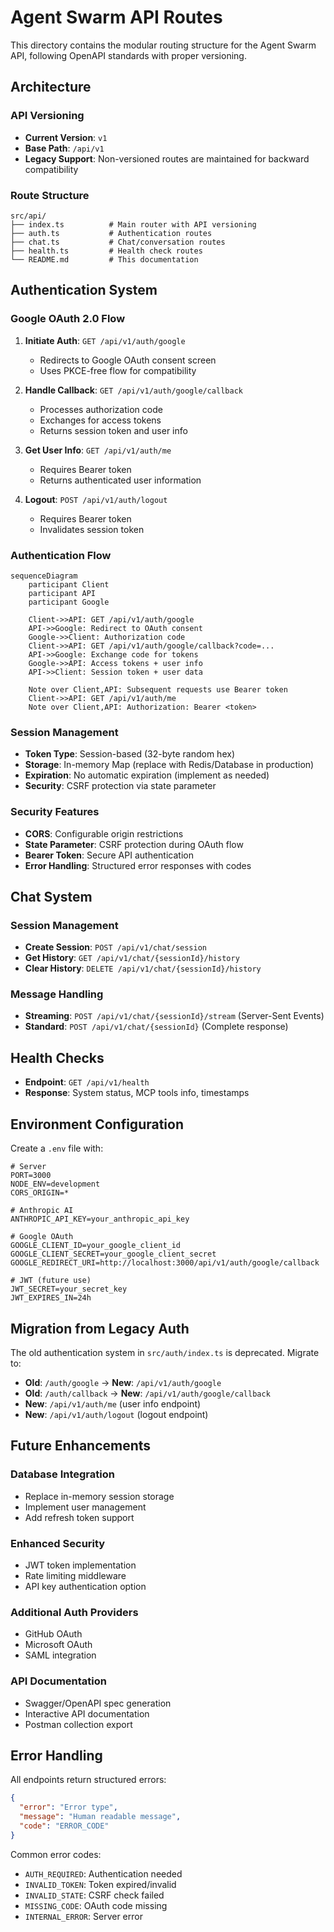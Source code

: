 # Agent Swarm API Routes

This directory contains the modular routing structure for the Agent Swarm API, following OpenAPI standards with proper versioning.

## Architecture

### API Versioning

- **Current Version**: `v1`
- **Base Path**: `/api/v1`
- **Legacy Support**: Non-versioned routes are maintained for backward compatibility

### Route Structure

```
src/api/
├── index.ts          # Main router with API versioning
├── auth.ts           # Authentication routes
├── chat.ts           # Chat/conversation routes
├── health.ts         # Health check routes
└── README.md         # This documentation
```

## Authentication System

### Google OAuth 2.0 Flow

1. **Initiate Auth**: `GET /api/v1/auth/google`

   - Redirects to Google OAuth consent screen
   - Uses PKCE-free flow for compatibility

2. **Handle Callback**: `GET /api/v1/auth/google/callback`

   - Processes authorization code
   - Exchanges for access tokens
   - Returns session token and user info

3. **Get User Info**: `GET /api/v1/auth/me`

   - Requires Bearer token
   - Returns authenticated user information

4. **Logout**: `POST /api/v1/auth/logout`
   - Requires Bearer token
   - Invalidates session token

### Authentication Flow

```mermaid
sequenceDiagram
    participant Client
    participant API
    participant Google

    Client->>API: GET /api/v1/auth/google
    API->>Google: Redirect to OAuth consent
    Google->>Client: Authorization code
    Client->>API: GET /api/v1/auth/google/callback?code=...
    API->>Google: Exchange code for tokens
    Google->>API: Access tokens + user info
    API->>Client: Session token + user data

    Note over Client,API: Subsequent requests use Bearer token
    Client->>API: GET /api/v1/auth/me
    Note over Client,API: Authorization: Bearer <token>
```

### Session Management

- **Token Type**: Session-based (32-byte random hex)
- **Storage**: In-memory Map (replace with Redis/Database in production)
- **Expiration**: No automatic expiration (implement as needed)
- **Security**: CSRF protection via state parameter

### Security Features

- **CORS**: Configurable origin restrictions
- **State Parameter**: CSRF protection during OAuth flow
- **Bearer Token**: Secure API authentication
- **Error Handling**: Structured error responses with codes

## Chat System

### Session Management

- **Create Session**: `POST /api/v1/chat/session`
- **Get History**: `GET /api/v1/chat/{sessionId}/history`
- **Clear History**: `DELETE /api/v1/chat/{sessionId}/history`

### Message Handling

- **Streaming**: `POST /api/v1/chat/{sessionId}/stream` (Server-Sent Events)
- **Standard**: `POST /api/v1/chat/{sessionId}` (Complete response)

## Health Checks

- **Endpoint**: `GET /api/v1/health`
- **Response**: System status, MCP tools info, timestamps

## Environment Configuration

Create a `.env` file with:

```env
# Server
PORT=3000
NODE_ENV=development
CORS_ORIGIN=*

# Anthropic AI
ANTHROPIC_API_KEY=your_anthropic_api_key

# Google OAuth
GOOGLE_CLIENT_ID=your_google_client_id
GOOGLE_CLIENT_SECRET=your_google_client_secret
GOOGLE_REDIRECT_URI=http://localhost:3000/api/v1/auth/google/callback

# JWT (future use)
JWT_SECRET=your_secret_key
JWT_EXPIRES_IN=24h
```

## Migration from Legacy Auth

The old authentication system in `src/auth/index.ts` is deprecated. Migrate to:

- **Old**: `/auth/google` → **New**: `/api/v1/auth/google`
- **Old**: `/auth/callback` → **New**: `/api/v1/auth/google/callback`
- **New**: `/api/v1/auth/me` (user info endpoint)
- **New**: `/api/v1/auth/logout` (logout endpoint)

## Future Enhancements

### Database Integration

- Replace in-memory session storage
- Implement user management
- Add refresh token support

### Enhanced Security

- JWT token implementation
- Rate limiting middleware
- API key authentication option

### Additional Auth Providers

- GitHub OAuth
- Microsoft OAuth
- SAML integration

### API Documentation

- Swagger/OpenAPI spec generation
- Interactive API documentation
- Postman collection export

## Error Handling

All endpoints return structured errors:

```json
{
  "error": "Error type",
  "message": "Human readable message",
  "code": "ERROR_CODE"
}
```

Common error codes:

- `AUTH_REQUIRED`: Authentication needed
- `INVALID_TOKEN`: Token expired/invalid
- `INVALID_STATE`: CSRF check failed
- `MISSING_CODE`: OAuth code missing
- `INTERNAL_ERROR`: Server error
